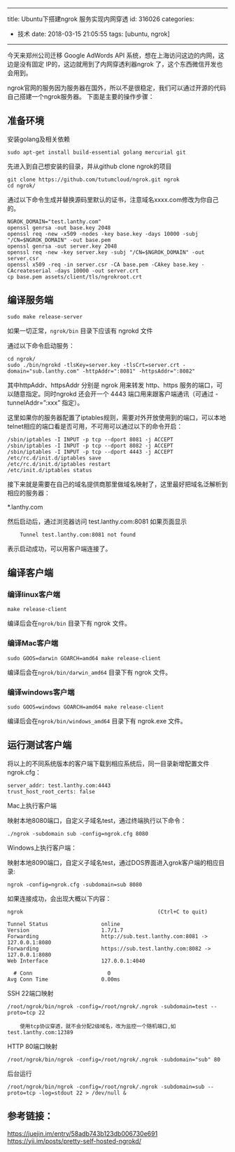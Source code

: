 
---
title: Ubuntu下搭建ngrok 服务实现内网穿透
id: 316026
categories:
  - 技术
date: 2018-03-15 21:05:55
tags: [ubuntu, ngrok]
---

今天来郑州公司迁移 Google AdWords API 系统，想在上海访问这边的内网，这边是没有固定 IP的，这边就用到了内网穿透利器ngrok 了，这个东西微信开发也会用到。

ngrok官网的服务因为服务器在国外，所以不是很稳定，我们可以通过开源的代码自己搭建一个ngrok服务器。 下面是主要的操作步骤：


## 准备环境

安装golang及相关依赖

```
sudo apt-get install build-essential golang mercurial git
```

先进入到自己想安装的目录，并从github clone ngrok的项目

```
git clone https://github.com/tutumcloud/ngrok.git ngrok
cd ngrok/
```


通过以下命令生成并替换源码里默认的证书，注意域名xxxx.com修改为你自己的。


```
NGROK_DOMAIN="test.lanthy.com"
openssl genrsa -out base.key 2048
openssl req -new -x509 -nodes -key base.key -days 10000 -subj "/CN=$NGROK_DOMAIN" -out base.pem
openssl genrsa -out server.key 2048
openssl req -new -key server.key -subj "/CN=$NGROK_DOMAIN" -out server.csr
openssl x509 -req -in server.csr -CA base.pem -CAkey base.key -CAcreateserial -days 10000 -out server.crt
cp base.pem assets/client/tls/ngrokroot.crt
```


## 编译服务端

```
sudo make release-server
```

如果一切正常，`ngrok/bin` 目录下应该有 ngrokd 文件

通过以下命令启动服务：

```
cd ngrok/
sudo ./bin/ngrokd -tlsKey=server.key -tlsCrt=server.crt -domain="sub.lanthy.com" -httpAddr=":8081" -httpsAddr=":8082"
```

其中httpAddr、httpsAddr 分别是 ngrok 用来转发 http、https 服务的端口，可以随意指定。同时ngrokd 还会开一个 4443 端口用来跟客户端通讯（可通过 -tunnelAddr=”:xxx” 指定）。

这里如果你的服务器配置了iptables规则，需要对外开放使用到的端口，可以本地telnet相应的端口看是否可用，不可用可以通过以下的命令开启：

```
/sbin/iptables -I INPUT -p tcp --dport 8081 -j ACCEPT
/sbin/iptables -I INPUT -p tcp --dport 8082 -j ACCEPT
/sbin/iptables -I INPUT -p tcp --dport 4443 -j ACCEPT
/etc/rc.d/init.d/iptables save
/etc/rc.d/init.d/iptables restart
/etc/init.d/iptables status
```

接下来就是需要在自己的域名提供商那里做域名映射了，这里最好把域名泛解析到相应的服务器：

*.lanthy.com

然后启动后，通过浏览器访问 test.lanthy.com:8081 如果页面显示

        Tunnel test.lanthy.com:8081 not found

表示启动成功，可以用客户端连接了。



## 编译客户端

### 编译linux客户端

```
make release-client
```

编译后会在`ngrok/bin` 目录下有 ngrok 文件。

### 编译Mac客户端

```
sudo GOOS=darwin GOARCH=amd64 make release-client
```

编译后会在`ngrok/bin/darwin_amd64` 目录下有 ngrok 文件。

### 编译windows客户端

```
sudo GOOS=windows GOARCH=amd64 make release-client
```

编译后会在`ngrok/bin/windows_amd64` 目录下有 ngrok.exe 文件。


## 运行测试客户端

将以上的不同系统版本的客户端下载到相应系统后，同一目录新增配置文件ngrok.cfg：

```
server_addr: test.lanthy.com:4443
trust_host_root_certs: false
```

Mac上执行客户端

映射本地8080端口，自定义子域名test，通过终端执行以下命令：

```
./ngrok -subdomain sub -config=ngrok.cfg 8080
```

Windows上执行客户端：

映射本地8090端口，自定义子域名test，通过DOS界面进入grok客户端的相应目录:

```
ngrok -config=ngrok.cfg -subdomain=sub 8080
```

如果连接成功，会出现大概以下内容：


```
ngrok                                           (Ctrl+C to quit)
                     
Tunnel Status                 online                                            
Version                       1.7/1.7                                           
Forwarding                    http://sub.test.lanthy.com:8081 -> 127.0.0.1:8080      
Forwarding                    https://sub.test.lanthy.com:8082 -> 127.0.0.1:8080     
Web Interface                 127.0.0.1:4040              
            
  # Conn                        0                                                 
Avg Conn Time                 0.00ms
```

SSH 22端口映射

```
/root/ngrok/bin/ngrok -config=/root/ngrok/.ngrok -subdomain=test --proto=tcp 22
```

        使用tcp协议穿透，就不会分配2级域名，改为监控一个随机端口,如 test.lanthy.com:12389

HTTP 80端口映射

```
/root/ngrok/bin/ngrok -config=/root/ngrok/.ngrok -subdomain="sub" 80
```

后台运行

```
/root/ngrok/bin/ngrok -config=/root/ngrok/.ngrok -subdomain=sub --proto=tcp -log=stdout 22 > /dev/null &
```

## 参考链接：

https://juejin.im/entry/58adb743b123db006730e691
https://yii.im/posts/pretty-self-hosted-ngrokd/